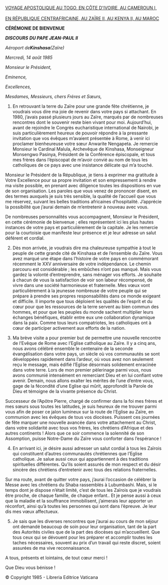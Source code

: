 [VOYAGE APOSTOLIQUE AU TOGO, EN CÔTE D'IVOIRE, AU CAMEROUN I, \
\
EN RÉPUBLIQUE CENTRAFRICAINE, AU ZAÏRE II, AU KENYA II, AU MAROC](/content/john-paul-ii/fr/travels/sub_index1985/trav_africa.html)

**CÉRÉMONIE DE BIENVENUE**

***DISCOURS*** ***DU PAPE JEAN-PAUL II***

*Aéroport de**Kinshasa**(Zaïre)*

*Mercredi, 14 août 1985*

*Monsieur le Président,*

*Eminence,*

*Excellences,*

*Mesdames, Messieurs, chers Frères et Sœurs,*

1. En retrouvant la terre du Zaïre pour une grande fête chrétienne, je voudrais vous dire ma joie de revenir dans votre pays si attachant. En 1980, j’avais passé plusieurs jours au Zaïre, marqués par de nombreuses rencontres dont le souvenir reste bien vivant pour moi. Aujourd’hui, avant de rejoindre le Congrès eucharistique international de Nairobi, je suis particulièrement heureux de pouvoir répondre à la pressante invitation que vos évêques m’avaient présentée à Rome, à venir ici proclamer bienheureuse votre sœur Anwarite Nengapeta. Je remercie Monsieur le Cardinal Malula, Archevêque de Kinshasa, Monseigneur Monsengwo Pasinya, Président de la Conférence épiscopale, et tous mes frères dans l’épiscopat de m’avoir convié au nom de tous les catholiques de ce pays avec une insistance délicate qui m’a touché.

Monsieur le Président de la République, je tiens à exprimer ma gratitude à Votre Excellence pour sa propre invitation et son empressement à rendre ma visite possible, en prenant avec diligence toutes les dispositions en vue de son organisation. Les paroles que vous venez de prononcer disent, en des termes auxquels je suis très sensible, la qualité de l’accueil que vous me réservez, suivant les belles traditions africaines d’hospitalité. J’apprécie la possibilité que j’aurai demain de m’entretenir à nouveau avec vous.

De nombreuses personnalités vous accompagnent, Monsieur le Président, en cette cérémonie de bienvenue ; elles représentent ici les plus hautes instances de votre pays et particulièrement de la capitale. Je les remercie pour la courtoisie que manifeste leur présence et je leur adresse un salut déférent et cordial.

2. Dès mon arrivée, je voudrais dire ma chaleureuse sympathie à tout le peuple de cette grande cité de Kinshasa et de l’ensemble du Zaïre. Vous avez marqué une étape dans l’histoire de votre pays en commémorant récemment le XXV anniversaire de votre indépendance. Le chemin parcouru est considérable ; les embûches n’ont pas manqué. Mais vous gardez la volonté d’entreprendre, sans ménager vos efforts. Je souhaite à chacun de vous la satisfaction de voir son labeur récompensé, de vivre dans une société harmonieuse et fraternelle. Mes vœux vont particulièrement à la jeunesse nombreuse de votre peuple qui se prépare à prendre ses propres responsabilités dans ce monde exigeant et difficile. Il importe que tous déploient les qualités de l’esprit et du cœur pour que les ressources de la terre servent au bien commun des hommes, et pour que les peuples du monde sachent multiplier leurs échanges bénéfiques, établir entre eux une collaboration dynamique dans la paix. Comme tous leurs compatriotes, les catholiques ont à cœur de participer activement aux efforts de la nation.

3. Ma brève visite a pour premier but de permettre une nouvelle rencontre de l’Evêque de Rome avec l’Eglise catholique au Zaïre. Il y a cinq ans, nous avons célébré ensemble le centenaire de la seconde évangélisation dans votre pays, un siècle où vos communautés se sont développées rapidement dans l’ardeur, où vous avez non seulement reçu le message, mais édifié l’Eglise désormais solidement enracinée dans votre terre. Lors de mon premier pèlerinage parmi vous, nous avons communié intensément en remerciant Dieu et en lui confiant votre avenir. Demain, nous allons exalter les mérites de l’une d’entre vous, gage de la fécondité d’une Eglise qui mûrit, approfondit la Parole de Dieu et témoigne de la vivante présence du Christ.

Successeur de l’Apôtre Pierre, chargé de confirmer dans la foi mes frères et mes sœurs sous toutes les latitudes, je suis heureux de me trouver parmi vous afin de poser ce jalon lumineux sur la route de l’Eglise au Zaïre, en communion avec les évêques de tous vos diocèses. Puissent ces journées de fête marquer une nouvelle avancée dans votre attachement au Christ, dans votre solidarité avec tous vos frères, les chrétiens d’Afrique et des autres continents ! Alors que ce soir commence la solennité de son Assomption, puisse Notre-Dame du Zaïre vous conforter dans l’espérance !

4. En arrivant ici, je désire aussi adresser un salut cordial à tous les Zaïrois qui constituent d’autres communautés chrétiennes que l’Eglise catholique. Je salue aussi ceux qui appartiennent à des traditions spirituelles différentes. Qu’ils soient assurés de mon respect et du désir sincère des chrétiens d’entretenir avec tous des relations fraternelles.

Sur ma route, avant de quitter votre pays, j’aurai l’occasion de célébrer la Messe avec les chrétiens du Shaba rassemblés à Lubumbashi. Mais, si le temps dont je dispose n’était limité, c’est de tous les Zaïrois que je voudrais être proche, de chaque famille, de chaque enfant.. Et je pense aussi à ceux que la maladie et la souffrance immobilisent, j’aimerais leur apporter un réconfort, ainsi qu’à toutes les personnes qui sont dans l’épreuve. Je leur dis mes vœux affectueux.

5. Je sais que les diverses rencontres que j’aurai au cours de mon séjour ont demandé beaucoup de soin pour leur organisation, tant de la part des Autorités civiles que de la part des diocèses qui m’accueillent. Que tous ceux qui se dévouent pour les préparer et accomplir toutes les taches nécessaires, souvent au prix d’un travail qui reste discret, soient assurées de ma vive reconnaissance.

A tous, présents et lointains, de tout cœur merci !

Que Dieu vous bénisse !

© Copyright 1985 - Libreria Editrice Vaticana